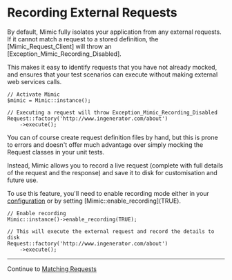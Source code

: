 # Recording External Requests

By default, Mimic fully isolates your application from any external requests. If
it cannot match a request to a stored definition, the [Mimic_Request_Client] will
throw an [Exception_Mimic_Recording_Disabled].

This makes it easy to identify requests that you have not already mocked, and
ensures that your test scenarios can execute without making external web services
calls.

    // Activate Mimic
    $mimic = Mimic::instance();

    // Executing a request will throw Exception_Mimic_Recording_Disabled
    Request::factory('http://www.ingenerator.com/about')
        ->execute();

You can of course create request definition files by hand, but this is prone to
errors and doesn't offer much advantage over simply mocking the Request classes
in your unit tests.

Instead, Mimic allows you to record a live request (complete with full details
of the request and the response) and save it to disk for customisation and future
use.

To use this feature, you'll need to enable recording mode either in your
[configuration](config.md) or by setting [Mimic::enable_recording]\(TRUE).

    // Enable recording
    Mimic::instance()->enable_recording(TRUE);

    // This will execute the external request and record the details to disk
    Request::factory('http://www.ingenerator.com/about')
        ->execute();

---
Continue to [Matching Requests](matching.md)
